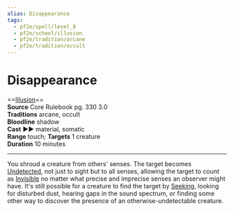 ```yaml
---
alias: Disappearance
tags:
  - pf2e/spell/level_8
  - pf2e/school/illusion
  - pf2e/tradition/arcane
  - pf2e/tradition/occult
---
```


# Disappearance

==[Illusion](../../../Traits/Illusion.md)==  
__Source__ Core Rulebook pg. 330 3.0  
**Traditions** arcane, occult  
**Bloodline** shadow  
**Cast** ►► material, somatic  
**Range** touch; **Targets** 1 creature  
**Duration** 10 minutes

---

You shroud a creature from others' senses. The target becomes [Undetected](../../../Conditions/Undetected.md), not just to sight but to all senses, allowing the target to count as [Invisible](../../../Conditions/Invisible.md) no matter what precise and imprecise senses an observer might have. It's still possible for a creature to find the target by [Seeking](../../../Rules/Actions/Seek.md), looking for disturbed dust, hearing gaps in the sound spectrum, or finding some other way to discover the presence of an otherwise-undetectable creature.
